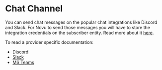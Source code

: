# Chat Channel

You can send chat messages on the popular chat integrations like Discord and Slack.
For Novu to send those messages you will have to store the integration credentials on the subscriber entity. Read more about it [here](/platform/subscribers#updating-subscriber-credentials).

To read a provider specific documentation:

- [Discord](/channels/chat/discord)
- [Slack](/channels/chat/slack)
- [MS Teams](/channels/chat/msteams)
